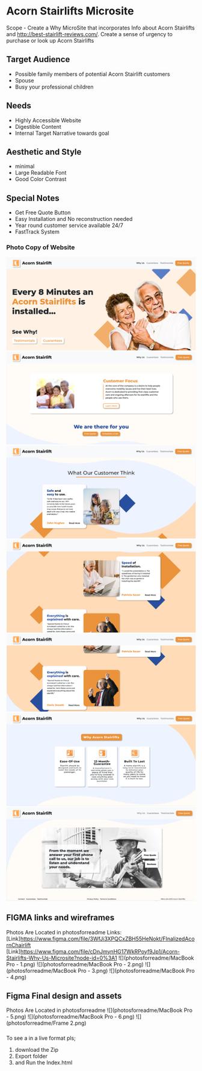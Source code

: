# Acorn Stairlifts Microsite

Scope - Create a Why MicroSite that incorporates Info about Acorn Stairlifts and http://best-stairlift-reviews.com/. Create a sense of urgency to purchase or look up Acorn Stairlifts

## Target Audience

- Possible family members of potential Acorn Stairlift customers
- Spouse
- Busy your professional children

## Needs

- Highly Accessible Website
- Digestible Content
- Internal Target Narrative towards goal

## Aesthetic and Style

- minimal
- Large Readable Font
- Good Color Contrast

## Special Notes

- Get Free Quote Button
- Easy Installation and No reconstruction needed
- Year round customer service available 24/7
- FastTrack System

### Photo Copy of Website
![](photosforreadme/Section1(Abovethefold).png)
![](photosforreadme/Section2(Afterthefold).png)
![](photosforreadme/Section3(Testimonials).png)
![](photosforreadme/Section4(Testimonials).png)
![](photosforreadme/Section5(Testimonials).png)
![](photosforreadme/Section6(WhyAcornStairlifts).png)
![](photosforreadme/Section7(ClosingCredits).png)

## FIGMA links and wireframes
Photos Are Located in photosforreadme
Links: 
[Link]https://www.figma.com/file/3WfJi3XPQCxZBH55HeNokt/FInalizedAcornChairlift
[Link]https://www.figma.com/file/cDnJmynHG17WkRPoyf9Jp1/Acorn-Stairlifts-Why-Us-Microsite?node-id=0%3A1
![](photosforreadme/MacBook Pro - 1.png)
![](photosforreadme/MacBook Pro - 2.png)
![](photosforreadme/MacBook Pro - 3.png)
![](photosforreadme/MacBook Pro - 4.png)

## Figma Final design and assets
Photos Are Located in photosforreadme
![](photosforreadme/MacBook Pro - 5.png)
![](photosforreadme/MacBook Pro - 6.png)
![](photosforreadme/Frame 2.png)

###
To see a in a live format pls;
1. download the Zip
2. Export folder
3. and Run the Index.html